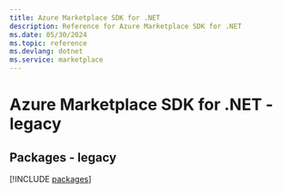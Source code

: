 ```yaml
---
title: Azure Marketplace SDK for .NET
description: Reference for Azure Marketplace SDK for .NET
ms.date: 05/30/2024
ms.topic: reference
ms.devlang: dotnet
ms.service: marketplace
---
```

# Azure Marketplace SDK for .NET - legacy
## Packages - legacy
[!INCLUDE [packages](marketplace-index.md)]